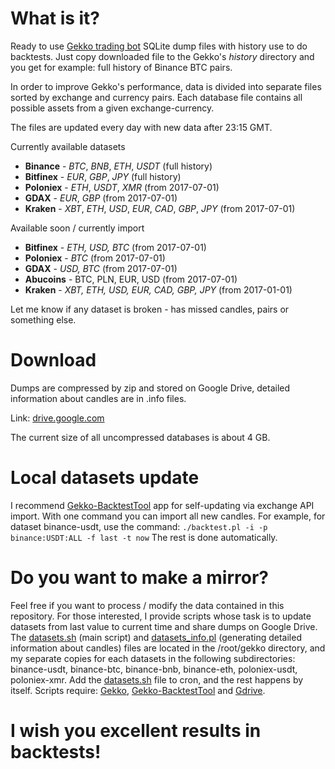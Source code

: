 # What is it?
Ready to use [Gekko trading bot](https://github.com/askmike/gekko) SQLite dump files with history use to do backtests. Just copy downloaded file to the Gekko's *history* directory and you get for example: full history of Binance BTC pairs.

In order to improve Gekko's performance, data is divided into separate files sorted by exchange and currency pairs. Each database file contains all possible assets from a given exchange-currency.

The files are updated every day with new data after 23:15 GMT.

Currently available datasets 
- **Binance** - *BTC*, *BNB*, *ETH*, *USDT* (full history)
- **Bitfinex** - *EUR*, *GBP*, *JPY* (full history) 
- **Poloniex** - *ETH*, *USDT*, *XMR* (from 2017-07-01)
- **GDAX** - *EUR*, *GBP* (from 2017-07-01)
- **Kraken** - *XBT*, *ETH*, *USD*, *EUR*, *CAD*, *GBP*, *JPY* (from 2017-07-01)

Available soon / currently import
- **Bitfinex** - *ETH, USD, BTC* (from 2017-07-01)
- **Poloniex** - *BTC* (from 2017-07-01)
- **GDAX** - *USD, BTC* (from 2017-07-01)
- **Abucoins** - BTC, PLN, EUR, USD (from 2017-07-01)
- **Kraken** - *XBT, ETH, USD, EUR, CAD, GBP, JPY* (from 2017-01-01)

Let me know if any dataset is broken - has missed candles, pairs or something else.

# Download
Dumps are compressed by zip and stored on Google Drive, detailed information about candles are in .info files. 

Link: [drive.google.com](https://goo.gl/KVpVVR)

The current size of all uncompressed databases is about 4 GB.

# Local datasets update
I recommend [Gekko-BacktestTool](https://github.com/xFFFFF/Gekko-BacktestTool) app for self-updating via exchange API import. With one command you can import all new candles. For example, for dataset binance-usdt, use the command:
`./backtest.pl -i -p binance:USDT:ALL -f last -t now`
The rest is done automatically.

# Do you want to make a mirror?
Feel free if you want to process / modify the data contained in this repository. For those interested, I provide scripts whose task is to update datasets from last value to current time and share dumps on Google Drive. The [datasets.sh](datasets.sh) (main script) and [datasets_info.pl](datasets_info.pl) (generating detailed information about candles) files are located in the /root/gekko directory, and my separate copies for each datasets in the following subdirectories: binance-usdt, binance-btc, binance-bnb, binance-eth, poloniex-usdt, poloniex-xmr. Add the [datasets.sh](datasets.sh) file to cron, and the rest happens by itself. Scripts require: [Gekko](https://github.com/askmike/gekko), [Gekko-BacktestTool](https://github.com/xFFFFF/Gekko-BacktestTool) and [Gdrive](https://github.com/prasmussen/gdrive).

# I wish you excellent results in backtests!
